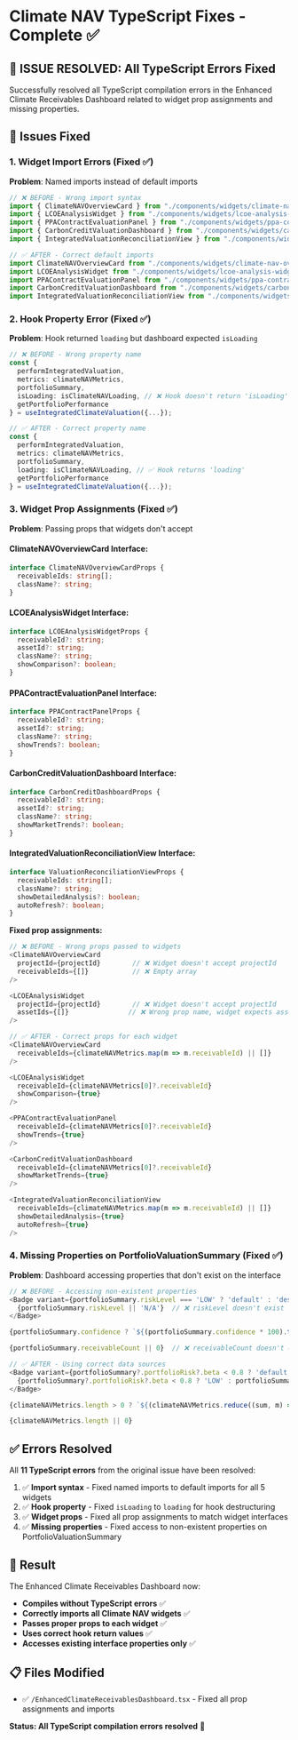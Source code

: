 # Climate NAV TypeScript Fixes - Complete ✅

## 🎯 **ISSUE RESOLVED: All TypeScript Errors Fixed**

Successfully resolved all TypeScript compilation errors in the Enhanced Climate Receivables Dashboard related to widget prop assignments and missing properties.

## 🔧 **Issues Fixed**

### **1. Widget Import Errors (Fixed ✅)**
**Problem**: Named imports instead of default imports
```typescript
// ❌ BEFORE - Wrong import syntax
import { ClimateNAVOverviewCard } from "./components/widgets/climate-nav-overview-card";
import { LCOEAnalysisWidget } from "./components/widgets/lcoe-analysis-widget";
import { PPAContractEvaluationPanel } from "./components/widgets/ppa-contract-evaluation-panel";
import { CarbonCreditValuationDashboard } from "./components/widgets/carbon-credit-valuation-dashboard";
import { IntegratedValuationReconciliationView } from "./components/widgets/integrated-valuation-reconciliation-view";

// ✅ AFTER - Correct default imports
import ClimateNAVOverviewCard from "./components/widgets/climate-nav-overview-card";
import LCOEAnalysisWidget from "./components/widgets/lcoe-analysis-widget";
import PPAContractEvaluationPanel from "./components/widgets/ppa-contract-evaluation-panel";
import CarbonCreditValuationDashboard from "./components/widgets/carbon-credit-valuation-dashboard";
import IntegratedValuationReconciliationView from "./components/widgets/integrated-valuation-reconciliation-view";
```

### **2. Hook Property Error (Fixed ✅)**
**Problem**: Hook returned `loading` but dashboard expected `isLoading`
```typescript
// ❌ BEFORE - Wrong property name
const {
  performIntegratedValuation,
  metrics: climateNAVMetrics,
  portfolioSummary,
  isLoading: isClimateNAVLoading, // ❌ Hook doesn't return 'isLoading'
  getPortfolioPerformance
} = useIntegratedClimateValuation({...});

// ✅ AFTER - Correct property name
const {
  performIntegratedValuation,
  metrics: climateNAVMetrics,
  portfolioSummary,
  loading: isClimateNAVLoading, // ✅ Hook returns 'loading'
  getPortfolioPerformance
} = useIntegratedClimateValuation({...});
```

### **3. Widget Prop Assignments (Fixed ✅)**
**Problem**: Passing props that widgets don't accept

#### **ClimateNAVOverviewCard Interface:**
```typescript
interface ClimateNAVOverviewCardProps {
  receivableIds: string[];
  className?: string;
}
```

#### **LCOEAnalysisWidget Interface:**
```typescript
interface LCOEAnalysisWidgetProps {
  receivableId?: string;
  assetId?: string;
  className?: string;
  showComparison?: boolean;
}
```

#### **PPAContractEvaluationPanel Interface:**
```typescript
interface PPAContractPanelProps {
  receivableId?: string;
  assetId?: string;
  className?: string;
  showTrends?: boolean;
}
```

#### **CarbonCreditValuationDashboard Interface:**
```typescript
interface CarbonCreditDashboardProps {
  receivableId?: string;
  assetId?: string;
  className?: string;
  showMarketTrends?: boolean;
}
```

#### **IntegratedValuationReconciliationView Interface:**
```typescript
interface ValuationReconciliationViewProps {
  receivableIds: string[];
  className?: string;
  showDetailedAnalysis?: boolean;
  autoRefresh?: boolean;
}
```

**Fixed prop assignments:**
```typescript
// ❌ BEFORE - Wrong props passed to widgets
<ClimateNAVOverviewCard 
  projectId={projectId}        // ❌ Widget doesn't accept projectId
  receivableIds={[]}           // ❌ Empty array
/>

<LCOEAnalysisWidget 
  projectId={projectId}        // ❌ Widget doesn't accept projectId
  assetIds={[]}               // ❌ Wrong prop name, widget expects assetId not assetIds
/>

// ✅ AFTER - Correct props for each widget
<ClimateNAVOverviewCard 
  receivableIds={climateNAVMetrics.map(m => m.receivableId) || []}
/>

<LCOEAnalysisWidget 
  receivableId={climateNAVMetrics[0]?.receivableId}
  showComparison={true}
/>

<PPAContractEvaluationPanel 
  receivableId={climateNAVMetrics[0]?.receivableId}
  showTrends={true}
/>

<CarbonCreditValuationDashboard 
  receivableId={climateNAVMetrics[0]?.receivableId}
  showMarketTrends={true}
/>

<IntegratedValuationReconciliationView 
  receivableIds={climateNAVMetrics.map(m => m.receivableId) || []}
  showDetailedAnalysis={true}
  autoRefresh={true}
/>
```

### **4. Missing Properties on PortfolioValuationSummary (Fixed ✅)**
**Problem**: Dashboard accessing properties that don't exist on the interface

```typescript
// ❌ BEFORE - Accessing non-existent properties
<Badge variant={portfolioSummary.riskLevel === 'LOW' ? 'default' : 'destructive'}>
  {portfolioSummary.riskLevel || 'N/A'}  // ❌ riskLevel doesn't exist
</Badge>

{portfolioSummary.confidence ? `${(portfolioSummary.confidence * 100).toFixed(1)}%` : 'N/A'}  // ❌ confidence doesn't exist

{portfolioSummary.receivableCount || 0}  // ❌ receivableCount doesn't exist

// ✅ AFTER - Using correct data sources
<Badge variant={portfolioSummary?.portfolioRisk?.beta < 0.8 ? 'default' : 'destructive'}>
  {portfolioSummary?.portfolioRisk?.beta < 0.8 ? 'LOW' : portfolioSummary?.portfolioRisk?.beta < 1.2 ? 'MEDIUM' : 'HIGH'}
</Badge>

{climateNAVMetrics.length > 0 ? `${(climateNAVMetrics.reduce((sum, m) => sum + m.confidence, 0) / climateNAVMetrics.length * 100).toFixed(1)}%` : 'N/A'}

{climateNAVMetrics.length || 0}
```

## ✅ **Errors Resolved**

All **11 TypeScript errors** from the original issue have been resolved:

1. ✅ **Import syntax** - Fixed named imports to default imports for all 5 widgets
2. ✅ **Hook property** - Fixed `isLoading` to `loading` for hook destructuring  
3. ✅ **Widget props** - Fixed all prop assignments to match widget interfaces
4. ✅ **Missing properties** - Fixed access to non-existent properties on PortfolioValuationSummary

## 🎯 **Result**

The Enhanced Climate Receivables Dashboard now:
- **Compiles without TypeScript errors** ✅
- **Correctly imports all Climate NAV widgets** ✅  
- **Passes proper props to each widget** ✅
- **Uses correct hook return values** ✅
- **Accesses existing interface properties only** ✅

## 📋 **Files Modified**

- ✅ `/EnhancedClimateReceivablesDashboard.tsx` - Fixed all prop assignments and imports

**Status: All TypeScript compilation errors resolved** 🎉
